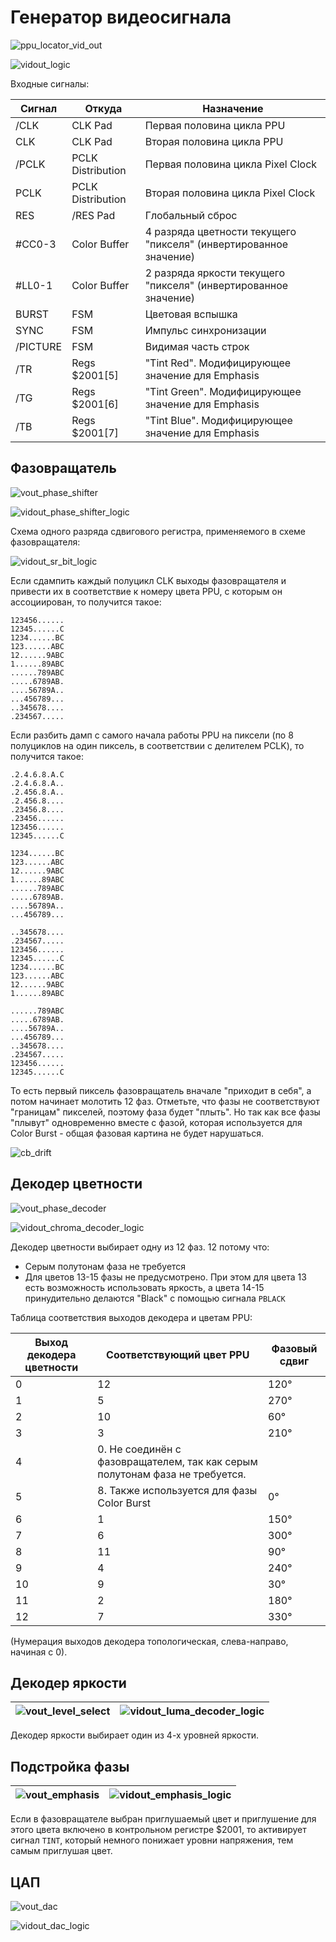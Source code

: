 # Генератор видеосигнала

![ppu_locator_vid_out](/BreakingNESWiki/imgstore/ppu/ppu_locator_vid_out.jpg)

![vidout_logic](/BreakingNESWiki/imgstore/ppu/vidout_logic.jpg)

Входные сигналы:

|Сигнал|Откуда|Назначение|
|---|---|---|
|/CLK|CLK Pad|Первая половина цикла PPU|
|CLK|CLK Pad|Вторая половина цикла PPU|
|/PCLK|PCLK Distribution|Первая половина цикла Pixel Clock|
|PCLK|PCLK Distribution|Вторая половина цикла Pixel Clock|
|RES|/RES Pad|Глобальный сброс|
|#CC0-3|Color Buffer|4 разряда цветности текущего "пикселя" (инвертированное значение)|
|#LL0-1|Color Buffer|2 разряда яркости текущего "пикселя" (инвертированное значение)|
|BURST|FSM|Цветовая вспышка|
|SYNC|FSM|Импульс синхронизации|
|/PICTURE|FSM|Видимая часть строк|
|/TR|Regs $2001\[5\]|"Tint Red". Модифицирующее значение для Emphasis|
|/TG|Regs $2001\[6\]|"Tint Green". Модифицирующее значение для Emphasis|
|/TB|Regs $2001\[7\]|"Tint Blue". Модифицирующее значение для Emphasis|

## Фазовращатель

![vout_phase_shifter](/BreakingNESWiki/imgstore/ppu/vout_phase_shifter.jpg)

![vidout_phase_shifter_logic](/BreakingNESWiki/imgstore/ppu/vidout_phase_shifter_logic.jpg)

Схема одного разряда сдвигового регистра, применяемого в схеме фазовращателя:

![vidout_sr_bit_logic](/BreakingNESWiki/imgstore/ppu/vidout_sr_bit_logic.jpg)

Если сдампить каждый полуцикл CLK выходы фазовращателя и привести их в соответствие к номеру цвета PPU, с которым он ассоциирован, то получится такое:

```
123456......
12345......C
1234......BC
123......ABC
12......9ABC
1......89ABC
......789ABC
.....6789AB.
....56789A..
...456789...
..345678....
.234567.....
```

Если разбить дамп с самого начала работы PPU на пиксели (по 8 полуциклов на один пиксель, в соответствии с делителем PCLK), то получится такое:

```
.2.4.6.8.A.C
.2.4.6.8.A..
.2.456.8.A..
.2.456.8....
.23456.8....
.23456......
123456......
12345......C

1234......BC
123......ABC
12......9ABC
1......89ABC
......789ABC
.....6789AB.
....56789A..
...456789...

..345678....
.234567.....
123456......
12345......C
1234......BC
123......ABC
12......9ABC
1......89ABC

......789ABC
.....6789AB.
....56789A..
...456789...
..345678....
.234567.....
123456......
12345......C
```

То есть первый пиксель фазовращатель вначале "приходит в себя", а потом начинает молотить 12 фаз. Отметьте, что фазы не соответствуют "границам" пикселей, поэтому фаза будет "плыть". Но так как все фазы "плывут" одновременно вместе с фазой, которая используется для Color Burst - общая фазовая картина не будет нарушаться.

![cb_drift](/BreakingNESWiki/imgstore/ppu/cb_drift.png)

## Декодер цветности

![vout_phase_decoder](/BreakingNESWiki/imgstore/ppu/vout_phase_decoder.jpg)

![vidout_chroma_decoder_logic](/BreakingNESWiki/imgstore/ppu/vidout_chroma_decoder_logic.jpg)

Декодер цветности выбирает одну из 12 фаз. 12 потому что:
- Серым полутонам фаза не требуется
- Для цветов 13-15 фазы не предусмотрено. При этом для цвета 13 есть возможность использовать яркость, а цвета 14-15 принудительно делаются "Black" с помощью сигнала `PBLACK`

Таблица соответствия выходов декодера и цветам PPU:

|Выход декодера цветности|Соответствующий цвет PPU|Фазовый сдвиг|
|---|---|---|
|0|12|120°|
|1|5|270°|
|2|10|60°|
|3|3|210°|
|4|0. Не соединён с фазовращателем, так как серым полутонам фаза не требуется.| |
|5|8. Также используется для фазы Color Burst|0°|
|6|1|150°|
|7|6|300°|
|8|11|90°|
|9|4|240°|
|10|9|30°|
|11|2|180°|
|12|7|330°|

(Нумерация выходов декодера топологическая, слева-направо, начиная с 0).

## Декодер яркости

|![vout_level_select](/BreakingNESWiki/imgstore/ppu/vout_level_select.jpg)|![vidout_luma_decoder_logic](/BreakingNESWiki/imgstore/ppu/vidout_luma_decoder_logic.jpg)|
|---|---|

Декодер яркости выбирает один из 4-х уровней яркости.

## Подстройка фазы

|![vout_emphasis](/BreakingNESWiki/imgstore/ppu/vout_emphasis.jpg)|![vidout_emphasis_logic](/BreakingNESWiki/imgstore/ppu/vidout_emphasis_logic.jpg)|
|---|---|

Если в фазовращателе выбран приглушаемый цвет и приглушение для этого цвета включено в контрольном регистре $2001, то активирует сигнал `TINT`, который немного понижает уровни напряжения, тем самым приглушая цвет.

## ЦАП

![vout_dac](/BreakingNESWiki/imgstore/ppu/vout_dac.jpg)

![vidout_dac_logic](/BreakingNESWiki/imgstore/ppu/vidout_dac_logic.jpg)
